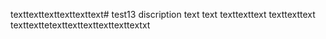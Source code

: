 texttexttexttexttexttext# test13
discription
text
text
texttexttext
texttexttext
texttexttetexttexttexttexttexttextxt
